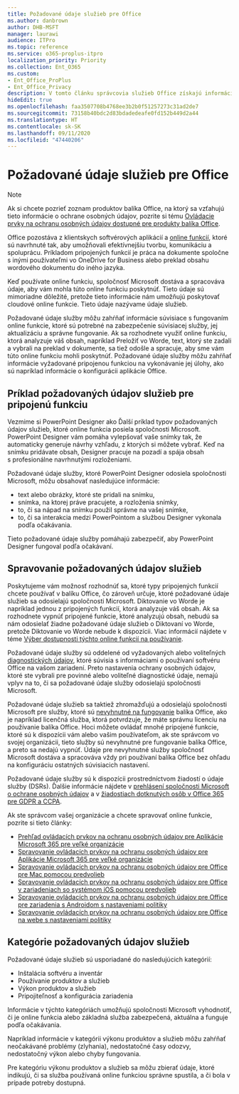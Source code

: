 ```yaml
---
title: Požadované údaje služieb pre Office
ms.author: danbrown
author: DHB-MSFT
manager: laurawi
audience: ITPro
ms.topic: reference
ms.service: o365-proplus-itpro
localization_priority: Priority
ms.collection: Ent_O365
ms.custom:
- Ent_Office_ProPlus
- Ent_Office_Privacy
description: V tomto článku správcovia služieb Office získajú informácie o požadovaných údajoch služieb, ktoré sa zhromažďujú o pripojených funkciách v balíku Office.
hideEdit: true
ms.openlocfilehash: faa3507708b4768ee3b2b0f51257273c31ad2de7
ms.sourcegitcommit: 73158b40bdc2d83bdadedeafe0fd152b449d2a44
ms.translationtype: HT
ms.contentlocale: sk-SK
ms.lasthandoff: 09/11/2020
ms.locfileid: "47440206"
---
```

# <a name="required-service-data-for-office"></a>Požadované údaje služieb pre Office

> [!NOTE]
> Ak si chcete pozrieť zoznam produktov balíka Office, na ktorý sa vzťahujú tieto informácie o ochrane osobných údajov, pozrite si tému [Ovládacie prvky na ochranu osobných údajov dostupné pre produkty balíka Office](products-versions-privacy-controls.md).

Office pozostáva z klientskych softvérových aplikácií a [online funkcií](connected-experiences.md), ktoré sú navrhnuté tak, aby umožňovali efektívnejšiu tvorbu, komunikáciu a spoluprácu. Príkladom pripojených funkcií je práca na dokumente spoločne s inými používateľmi vo OneDrive for Business alebo preklad obsahu wordového dokumentu do iného jazyka.

Keď používate online funkciu, spoločnosť Microsoft dostáva a spracováva údaje, aby vám mohla túto online funkciu poskytnúť. Tieto údaje sú mimoriadne dôležité, pretože tieto informácie nám umožňujú poskytovať cloudové online funkcie. Tieto údaje nazývame údaje služieb.

Požadované údaje služby môžu zahŕňať informácie súvisiace s fungovaním online funkcie, ktoré sú potrebné na zabezpečenie súvisiacej služby, jej aktualizáciu a správne fungovanie. Ak sa rozhodnete využiť online funkciu, ktorá analyzuje váš obsah, napríklad Preložiť vo Worde, text, ktorý ste zadali a vybrali na preklad v dokumente, sa tiež odošle a spracuje, aby sme vám túto online funkciu mohli poskytnúť. Požadované údaje služby môžu zahŕňať informácie vyžadované pripojenou funkciou na vykonávanie jej úlohy, ako sú napríklad informácie o konfigurácii aplikácie Office.

## <a name="example-of-required-service-data-for-a-connected-experience"></a>Príklad požadovaných údajov služieb pre pripojenú funkciu

Vezmime si PowerPoint Designer ako Ďalší príklad typov požadovaných údajov služieb, ktoré online funkcia posiela spoločnosti Microsoft. PowerPoint Designer vám pomáha vylepšovať vaše snímky tak, že automaticky generuje návrhy vzhľadu, z ktorých si môžete vybrať. Keď na snímku pridávate obsah, Designer pracuje na pozadí a spája obsah s profesionálne navrhnutými rozloženiami.

Požadované údaje služby, ktoré PowerPoint Designer odosiela spoločnosti Microsoft, môžu obsahovať nasledujúce informácie:
- text alebo obrázky, ktoré ste pridali na snímku,
- snímka, na ktorej práve pracujete, a rozloženia snímky,
- to, či sa nápad na snímku použil správne na vašej snímke,
- to, či sa interakcia medzi PowerPointom a službou Designer vykonala podľa očakávania.

Tieto požadované údaje služby pomáhajú zabezpečiť, aby PowerPoint Designer fungoval podľa očakávaní.

## <a name="manage-required-service-data"></a>Spravovanie požadovaných údajov služieb

Poskytujeme vám možnosť rozhodnúť sa, ktoré typy pripojených funkcií chcete používať v balíku Office, čo zároveň určuje, ktoré požadované údaje služieb sa odosielajú spoločnosti Microsoft. Diktovanie vo Worde je napríklad jednou z pripojených funkcií, ktorá analyzuje váš obsah. Ak sa rozhodnete vypnúť pripojené funkcie, ktoré analyzujú obsah, nebudú sa nám odosielať žiadne požadované údaje služieb o Diktovaní vo Worde, pretože Diktovanie vo Worde nebude k dispozícii. Viac informácií nájdete v téme [Výber dostupnosti týchto online funkcií na používanie](connected-experiences.md#choose-whether-these-connected-experiences-are-available-to-use).

Požadované údaje služby sú oddelené od vyžadovaných alebo voliteľných [diagnostických údajov](overview-privacy-controls.md#diagnostic-data-sent-from-microsoft-365-apps-for-enterprise-to-microsoft), ktoré súvisia s informáciami o používaní softvéru Office na vašom zariadení. Preto nastavenia ochrany osobných údajov, ktoré ste vybrali pre povinné alebo voliteľné diagnostické údaje, nemajú vplyv na to, či sa požadované údaje služby odosielajú spoločnosti Microsoft.

Požadované údaje služieb sa taktiež zhromažďujú a odosielajú spoločnosti Microsoft pre služby, ktoré sú [nevyhnutné na fungovanie](essential-services.md) balíka Office, ako je napríklad licenčná služba, ktorá potvrdzuje, že máte správnu licenciu na používanie balíka Office. Hoci môžete ovládať mnohé pripojené funkcie, ktoré sú k dispozícii vám alebo vašim používateľom, ak ste správcom vo svojej organizácii, tieto služby sú nevyhnutné pre fungovanie balíka Office, a preto sa nedajú vypnúť. Údaje pre nevyhnutné služby spoločnosť Microsoft dostáva a spracováva vždy pri používaní balíka Office bez ohľadu na konfiguráciu ostatných súvisiacich nastavení.

Požadované údaje služby sú k dispozícii prostredníctvom žiadostí o údaje služby (DSRs). Ďalšie informácie nájdete v [prehlásení spoločnosti Microsoft o ochrane osobných údajov](https://privacy.microsoft.com/privacystatement) a v [žiadostiach dotknutých osôb v Office 365 pre GDPR a CCPA](https://docs.microsoft.com/microsoft-365/compliance/gdpr-dsr-office365).

Ak ste správcom vašej organizácie a chcete spravovať online funkcie, pozrite si tieto články:

- [Prehľad ovládacích prvkov na ochranu osobných údajov pre Aplikácie Microsoft 365 pre veľké organizácie](overview-privacy-controls.md)
- [Spravovanie ovládacích prvkov na ochranu osobných údajov pre Aplikácie Microsoft 365 pre veľké organizácie](manage-privacy-controls.md)
- [Spravovanie ovládacích prvkov na ochranu osobných údajov pre Office pre Mac pomocou predvolieb](mac-privacy-preferences.md)
- [Spravovanie ovládacích prvkov na ochranu osobných údajov pre Office v zariadeniach so systémom iOS pomocou predvolieb](ios-privacy-preferences.md)
- [Spravovanie ovládacích prvkov na ochranu osobných údajov pre Office pre zariadenia s Androidom s nastaveniami politiky](android-privacy-controls.md)
- [Spravovanie ovládacích prvkov na ochranu osobných údajov pre Office na webe s nastaveniami politiky](office-web-privacy-controls.md)

## <a name="categories-of-required-service-data"></a>Kategórie požadovaných údajov služieb

Požadované údaje služieb sú usporiadané do nasledujúcich kategórií:

- Inštalácia softvéru a inventár
- Používanie produktov a služieb
- Výkon produktov a služieb
- Pripojiteľnosť a konfigurácia zariadenia

Informácie v týchto kategóriách umožňujú spoločnosti Microsoft vyhodnotiť, či je online funkcia alebo základná služba zabezpečená, aktuálna a funguje podľa očakávania.

Napríklad informácie v kategórii výkonu produktov a služieb môžu zahŕňať neočakávané problémy (zlyhania), nedostatočné časy odozvy, nedostatočný výkon alebo chyby fungovania.

Pre kategóriu výkonu produktov a služieb sa môžu zbierať údaje, ktoré indikujú, či sa služba používaná online funkciou správne spustila, a či bola v prípade potreby dostupná.